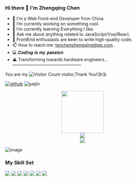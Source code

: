 ### Hi there 👋 I'm Zhengqing Chen

<!--
**chenzhengqingzzz/chenzhengqingzzz** is a ✨ _special_ ✨ repository because its `README.md` (this file) appears on your GitHub profile.

Here are some ideas to get you started:

- 🔭 I’m currently working on ...
- 🌱 I’m currently learning ...
- 👯 I’m looking to collaborate on ...
- 🤔 I’m looking for help with ...
- 💬 Ask me about ...
- 📫 How to reach me: ...
- 😄 Pronouns: ...
- ⚡ Fun fact: ...
-->
- 🤝 I'm a Web Front-end Developer from China.
- 🔭 I’m currently working on something cool.
- 🌱 I’m currently learning Everything I like.
- 💬 Ask me about anything related to JavaScript/Vue/React.
- 💼 FrontEnd enthusiasts are keen to write high-quality code.
- 📫 How to reach me: tenchenzhengqing@qq.com.
- 💻 𝑪𝒐𝒅𝒊𝒏𝒈 𝒊𝒔 𝒎𝒚 𝒑𝒂𝒔𝒔𝒊𝒐𝒏.
- ⚠️ Transforming towards hardware engineers...————————————————

You are my ![Visitor Count](https://profile-counter.glitch.me/wisdom-zhe/count.svg) visitor,Thank You!:kissing_heart::kissing_heart:

<p>
  <a href="https://github.com/chenzhengqingzzz"><img src="https://img.shields.io/badge/GitHub-black" alt="github"></a>
  <img src="https://img.shields.io/badge/weChat-chen1484324318-brightgreen" alt="juejin">
</p>



<div align="center"> <img height="137px" src="https://github-readme-stats.vercel.app/api?username=chenzhengqingzzz&hide_title=true&hide_border=true&show_icons=trueline_height=21&text_color=000&icon_color=000&bg_color=0,ea6161,ffc64d,fffc4d,52fa5a&theme=graywhite" /> </div>
<div align="center"> <img src="https://github-readme-stats.vercel.app/api/top-langs/?username=chenzhengqingzzz&hide_title=true&hide_border=true&layout=compact&langs_count=6&text_color=000&icon_color=fff&bg_color=0,52fa5a,4dfcff,c64dff&theme=graywhite" /> </div>
<div align="center"> <img src="https://github-profile-trophy.vercel.app/?username=chenzhengqingzzz" /> </div>

<!-- <div align="center"> <img src="https://visitor-badge.glitch.me/badge?page_id=chenzhengqingzzz" /> </div> -->
<!-- <div align="center"> <img src="https://activity-graph.herokuapp.com/graph?username=chenzhengqingzzz&theme=xcode" /> </div> -->
<!-- <div align="center"> <img src="https://github-readme-streak-stats.herokuapp.com/?user=chenzhengqingzzz" /> </div> -->

![image](https://github.com/chenzhengqingzzz/chenzhengqingzzz/assets/101351610/2c9408b7-207f-421d-afea-43e0fb34cb61)


### My Skill Set 
<span > <img src="https://img.shields.io/badge/-HTML5-E34F26?style=flat-square&logo=html5&logoColor=white" /> <img src="https://img.shields.io/badge/-CSS3-1572B6?style=flat-square&logo=css3" /> <img src="https://img.shields.io/badge/-JavaScript-oringe?style=flat-square&logo=javascript" /> <img src="https://camo.githubusercontent.com/93d5f331c22892dda02fa83b38023151c176f47cc2afc7033b55012172b2aeb1/68747470733a2f2f696d672e736869656c64732e696f2f62616467652f5675652e6a732d3446433038443f6c6f676f3d767565646f746a73266c6f676f436f6c6f723d666666267374796c653d666c6174"/> <img src="https://camo.githubusercontent.com/e25f95705353fa9579f844baa4bb24ae547817d325e12a56612ebda0050b18a5/68747470733a2f2f696d672e736869656c64732e696f2f62616467652f52656163742d3631444146423f6c6f676f3d7265616374266c6f676f436f6c6f723d303030267374796c653d666c6174"/> <img src="https://camo.githubusercontent.com/3f7be4b9dcd8afe065ec3e28755dc300ef0fc682d0b92fae03a7920a839002fa/68747470733a2f2f696d672e736869656c64732e696f2f62616467652f547970655363726970742d3331373843363f6c6f676f3d74797065736372697074266c6f676f436f6c6f723d666666267374796c653d666c6174"/> <img src="https://camo.githubusercontent.com/46e2510c653209167c38a99dd00195d4cfe60caee33b01d09e6a030ed2c755be/68747470733a2f2f696d672e736869656c64732e696f2f62616467652f4e6f64652e6a732d3339333f6c6f676f3d6e6f6465646f746a73266c6f676f436f6c6f723d666666267374796c653d666c6174"/>
</span>
